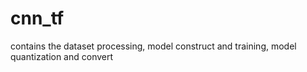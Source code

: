# cnn_tf
contains the dataset processing, model construct and training, model quantization and convert
